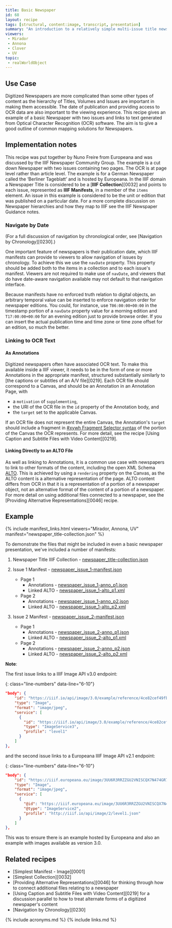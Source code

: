 ```yaml
---
title: Basic Newspaper
id: 68
layout: recipe
tags: [structural, content:image, transcript, presentation]
summary: "An introduction to a relatively simple multi-issue title newspaper with OCR content"
viewers:
 - Mirador
 - Annona
 - Clover
 - UV
topic: 
 - realWorldObject
---
```


## Use Case

Digitized Newspapers are more complicated than some other types of content as the hierarchy of Titles, Volumes and Issues are important in making them accessible. The date of publication and providing access to OCR data are also important to the viewing experience. This recipe gives an example of a basic Newspaper with two issues and links to text generated from Optical Character Recognition (OCR) software. The aim is to give a good outline of common mapping solutions for Newspapers. 

## Implementation notes

This recipe was put together by Nuno Freire from Europeana and was discussed by the IIIF Newspaper Community Group. The example is a cut down Newspaper with two issues containing two pages. The OCR is at page level rather than article level. The example is for a German Newspaper called the ‘Berliner Tageblatt’ and is hosted by Europeana. In the IIIF domain a Newspaper Title is considered to be a [__IIIF Collection__][0032] and points to each issue, represented as __IIIF Manifests__, in a member of the `items` element. An issue in this example is considered to be the unit or edition that was published on a particular date. For a more complete discussion on Newspaper hierarchies and how they map to IIIF see the IIIF Newspaper Guidance notes. 

### Navigate by Date
(For a full discussion of navigation by chronological order, see [Navigation by Chronology][0230].)

One important feature of newspapers is their publication date, which IIIF manifests can provide to viewers to allow navigation of issues by chronology. To achieve this we use the `navDate` property. This property should be added both to the items in a collection and to each issue's manifest. Viewers are not required to make use of `navDate`, and viewers that do have date-aware navigation available may not default to that navigation interface.

Because manifests have no enforced truth relation to digital objects, an arbitrary temporal value can be inserted to enforce navigation order for newspaper editions. You could, for instance, use `T06:00:00+00:00` in the timestamp portion of a `navDate` property value for a morning edition and `T17:00:00+00:00` for an evening edition just to provide browse order. If you can insert the actual publication time and time zone or time zone offset for an edition, so much the better.

### Linking to OCR Text

#### As Annotations
Digitized newspapers often have associated OCR text. To make this available inside a IIIF viewer, it needs to be in the form of one or more Annotations in the appropriate manifest, structured substantially similarly to [the captions or subtitles of an A/V file][0219]. Each OCR file should correspond to a Canvas, and should be an Annotation in an Annotation Page, with
+ a `motivation` of `supplementing`,
+ the URI of the OCR file in the `id` property of the Annotation body, and
+ the `target` set to the applicable Canvas.

If an OCR file does not represent the entire Canvas, the Annotation's `target` should include a fragment in [#xywh Fragment Selector syntax](https://www.w3.org/TR/annotation-model/#fragment-selector) of the portion of the Canvas the OCR represents. For more detail, see the recipe [Using Caption and Subtitle Files with Video Content][0219].

#### Linking Directly to an ALTO File

As well as linking to Annotations, it is a common use case with newspapers to link to other formats of the content, including the open XML Schema [ALTO](https://www.loc.gov/standards/alto/). This is achieved by using a `rendering` property on the Canvas, as the ALTO content is a alternative representation of the page. ALTO content differs from OCR in that it is a representation of a portion of a newspaper object, not an alternative format of the content of a portion of a newspaper. For more detail on using additional files connected to a newspaper, see the [Providing Alternative Representations][0046] recipe.

## Example

{% include manifest_links.html viewers="Mirador, Annona, UV" manifest="newspaper_title-collection.json" %}

To demonstrate the files that might be included in even a basic newspaper presentation, we've included a number of manifests:
1. Newspaper Title IIIF Collection - [newspaper_title-collection.json](newspaper_title-collection.json)
2. Issue 1 Manifest - [newspaper_issue_1-manifest.json](newspaper_issue_1-manifest.json)
	* Page 1
		* Annotations - [newspaper_issue_1-anno_p1.json](newspaper_issue_1-anno_p1.json)
		* Linked ALTO - [newspaper_issue_1-alto_p1.xml](newspaper_issue_1-alto_p1.xml)
	* Page 2
		* Annotations - [newspaper_issue_1-anno_p2.json](newspaper_issue_1-anno_p2.json)
		* Linked ALTO - [newspaper_issue_1-alto_p2.xml](newspaper_issue_1-alto_p2.xml)

3. Issue 2 Manifest - [newspaper_issue_2-manifest.json](newspaper_issue_2-manifest.json)
	* Page 1
		* Annotations - [newspaper_issue_2-anno_p1.json](newspaper_issue_2-anno_p1.json)
		* Linked ALTO - [newspaper_issue_2-alto_p1.xml](newspaper_issue_2-alto_p2.xml)
	* Page 2
		* Annotations - [newspaper_issue_2-anno_p2.json](newspaper_issue_2-anno_p2.json)
		* Linked ALTO - [newspaper_issue_2-alto_p2.xml](newspaper_issue_2-alto_p2.xml)

__Note__:

The first issue links to a IIIF Image API v3.0 endpoint:

{: class="line-numbers" data-line="6-10"}
```json
"body": {
    "id": "https://iiif.io/api/image/3.0/example/reference/4ce82cef49fb16798f4c2440307c3d6f-newspaper-p1/full/max/0/default.jpg",
    "type": "Image",
    "format": "image/jpeg",
    "service": [
      {
        "id": "https://iiif.io/api/image/3.0/example/reference/4ce82cef49fb16798f4c2440307c3d6f-newspaper-p1",
        "type": "ImageService3",
        "profile": "level1"
      }
    ]
},
```

and the second issue links to a Europeana IIIF Image API v2.1 endpoint:

{: class="line-numbers" data-line="6-10"}
```json
"body": {
    "id": "https://iiif.europeana.eu/image/3UU6R3RRZZGU2VNISCQX7N474GR7X4VMGYBTIWV2SNCBRGSR2WAA/presentation_images/ea1ba210-ffd3-11e5-b68d-fa163e60dd72/node-2/image/SBB/Berliner_Tageblatt/1925/03/13/0/F_SBB_00001_19250313_054_123_0_001/full/full/0/default.jpg",
    "type": "Image",
    "format": "image/jpeg",
    "service": [
      {
        "@id": "https://iiif.europeana.eu/image/3UU6R3RRZZGU2VNISCQX7N474GR7X4VMGYBTIWV2SNCBRGSR2WAA/presentation_images/ea1ba210-ffd3-11e5-b68d-fa163e60dd72/node-2/image/SBB/Berliner_Tageblatt/1925/03/13/0/F_SBB_00001_19250313_054_123_0_001",
        "@type": "ImageService2",
        "profile": "http://iiif.io/api/image/2/level1.json"
      }
    ]
},
```
This was to ensure there is an example hosted by Europeana and also an example with images available as version 3.0. 

## Related recipes

- [Simplest Manifest - Image][0001]
- [Simplest Collection][0032]
- [Providing Alternative Representations][0046] for thinking through how to connect additional files relating to a newspaper
- [Using Caption and Subtitle Files with Video Content][0219] for a discussion parallel to how to treat alternate forms of a digitized newspaper's content
- [Navigation by Chronology][0230]

{% include acronyms.md %}
{% include links.md %}

